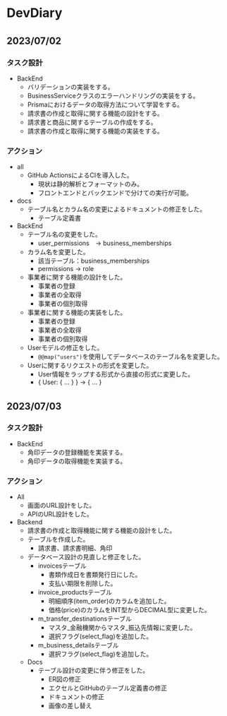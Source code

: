 # DevDiary

## 2023/07/02　　
### タスク設計  
- BackEnd
  - バリデーションの実装をする。
  - BusinessServiceクラスのエラーハンドリングの実装をする。
  - Prismaにおけるデータの取得方法について学習をする。
  - 請求書の作成と取得に関する機能の設計をする。
  - 請求書と商品に関するテーブルの作成をする。
  - 請求書の作成と取得に関する機能の実装をする。

### アクション
- all
  - GitHub ActionsによるCIを導入した。
    - 現状は静的解析とフォーマットのみ。
    - フロントエンドとバックエンドで分けての実行が可能。
- docs
  - テーブル名とカラム名の変更によるドキュメントの修正をした。
    - テーブル定義書
- BackEnd
  - テーブル名の変更をした。
    - user_permissions　→ business_memberships
  - カラム名を変更した。
    - 該当テーブル：business_memberships
    - permissions → role
  - 事業者に関する機能の設計をした。
    - 事業者の登録
    - 事業者の全取得
    - 事業者の個別取得
  - 事業者に関する機能の実装をした。
    - 事業者の登録
    - 事業者の全取得
    - 事業者の個別取得
  - Userモデルの修正をした。
    - `@@map("users")`を使用してデータベースのテーブル名を変更した。
  - Userに関するリクエストの形式を変更した。
    - User情報をラップする形式から直接の形式に変更した。
    - { User: { ... } } → { ... }
  
## 2023/07/03　　
### タスク設計  
- BackEnd
  - 角印データの登録機能を実装する。
  - 角印データの取得機能を実装する。

### アクション
- All
  - 画面のURL設計をした。
  - APIのURL設計をした。
- Backend
  - 請求書の作成と取得機能に関する機能の設計をした。
  - テーブルを作成した。
    - 請求書、請求書明細、角印
  - データベース設計の見直しと修正をした。
    - invoicesテーブル
      - 書類作成日を書類発行日にした。
      - 支払い期限を削除した。
    - invoice_productsテーブル
      - 明細順序(item_order)のカラムを追加した。
      - 価格(price)のカラムをINT型からDECIMAL型に変更した。
    - m_transfer_destinationsテーブル
      - マスタ_金融機関からマスタ_振込先情報に変更した。
      - 選択フラグ(select_flag)を追加した。
    - m_business_detailsテーブル
      - 選択フラグ(select_flag)を追加した。
  - Docs
    - テーブル設計の変更に伴う修正をした。
      - ER図の修正
      - エクセルとGitHubのテーブル定義書の修正
      - ドキュメントの修正
      - 画像の差し替え
